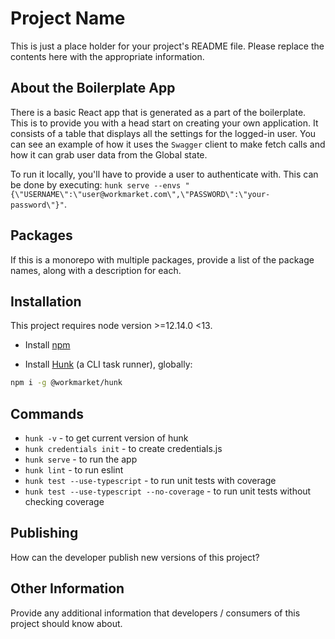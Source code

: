 # Project Name

This is just a place holder for your project's README file. Please replace the contents here with the appropriate information.

## About the Boilerplate App

There is a basic React app that is generated as a part of the boilerplate. This is to provide you with a head start on creating your own application.
It consists of a table that displays all the settings for the logged-in user. You can see an example of how it uses the `Swagger` client to make fetch calls and how it can grab user data from the Global state.

To run it locally, you'll have to provide a user to authenticate with.
This can be done by executing: `hunk serve --envs "{\"USERNAME\":\"user@workmarket.com\",\"PASSWORD\":\"your-password\"}"`.

## Packages

If this is a monorepo with multiple packages, provide a list of the package names, along with a description for each.

## Installation
This project requires node version >=12.14.0 <13.

* Install [npm](https://www.npmjs.com/get-npm)

* Install [Hunk](https://www.npmjs.com/package/@workmarket/hunk) (a CLI task runner), globally:
```bash
npm i -g @workmarket/hunk
```

## Commands

* `hunk -v` - to get current version of hunk
* `hunk credentials init` - to create credentials.js
* `hunk serve` - to run the app
* `hunk lint` - to run eslint
* `hunk test --use-typescript` - to run unit tests with coverage
* `hunk test --use-typescript --no-coverage` - to run unit tests without checking coverage

## Publishing

How can the developer publish new versions of this project?

## Other Information

Provide any additional information that developers / consumers of this project should know about.
